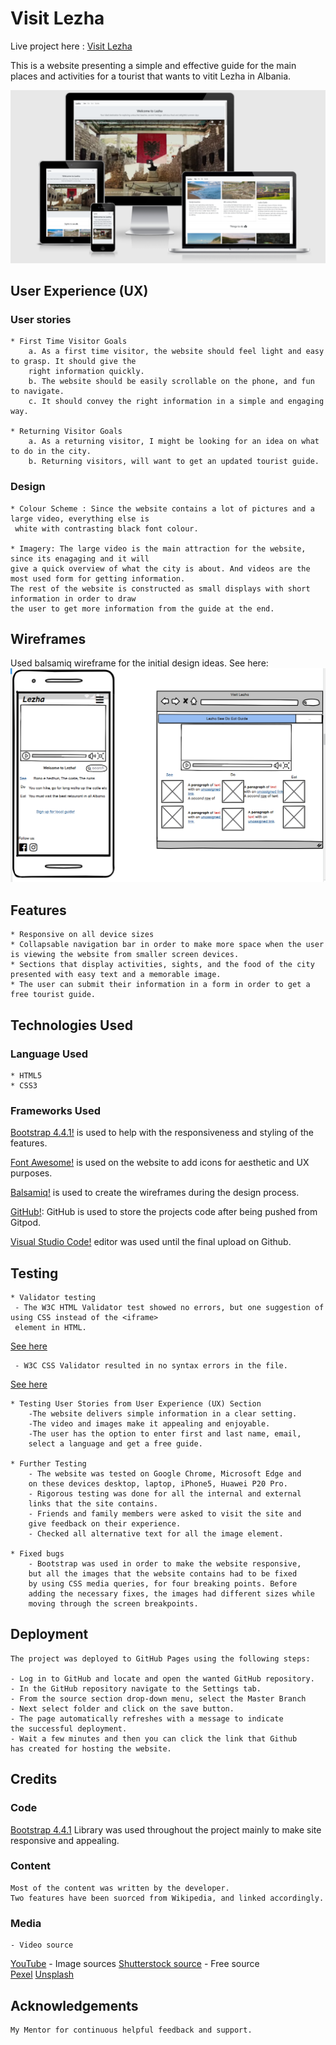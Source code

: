 # Visit Lezha
Live project here : [Visit Lezha](https://elgas.github.io/visit-lezha)

This is a website presenting a simple and effective guide for the main places and activities for a tourist 
that wants to vitit Lezha in Albania.

![Responsive](responsive.png)

## User Experience (UX)

### User stories

    * First Time Visitor Goals
        a. As a first time visitor, the website should feel light and easy to grasp. It should give the 
        right information quickly. 
        b. The website should be easily scrollable on the phone, and fun to navigate.
        c. It should convey the right information in a simple and engaging way.
    
    * Returning Visitor Goals
        a. As a returning visitor, I might be looking for an idea on what to do in the city.
        b. Returning visitors, will want to get an updated tourist guide.
    

### Design

    * Colour Scheme : Since the website contains a lot of pictures and a large video, everything else is
     white with contrasting black font colour.

    * Imagery: The large video is the main attraction for the website, since its enagaging and it will 
    give a quick overview of what the city is about. And videos are the most used form for getting information. 
    The rest of the website is constructed as small displays with short information in order to draw 
    the user to get more information from the guide at the end.

## Wireframes
    
Used balsamiq wireframe for the initial design ideas. See here: ![Balsamiq](balsamiq.png)

## Features
    * Responsive on all device sizes 
    * Collapsable navigation bar in order to make more space when the user is viewing the website from smaller screen devices.
    * Sections that display activities, sights, and the food of the city presented with easy text and a memorable image.
    * The user can submit their information in a form in order to get a free tourist guide.

## Technologies Used

### Language Used
    * HTML5
    * CSS3

### Frameworks Used
[Bootstrap 4.4.1!](https://getbootstrap.com/) is
     used to help with the responsiveness and styling of the features.

[Font Awesome!](https://fontawesome.com/) is used on the website 
    to add icons for aesthetic and UX purposes.

[Balsamiq!](https://balsamiq.com/) is used to create the wireframes 
    during the design process.

[GitHub!](https://github.com/): GitHub is used to store the projects 
    code after being pushed from Gitpod.

[Visual Studio Code!](https://code.visualstudio.com) editor was used until the final upload on Github.

## Testing

    * Validator testing
     - The W3C HTML Validator test showed no errors, but one suggestion of using CSS instead of the <iframe> 
     element in HTML. 
[See here](https://validator.w3.org/nu/?doc=https%3A%2F%2Felgas.github.io%2Fvisit-lezha%2F) 
    
     - W3C CSS Validator resulted in no syntax errors in the file. 
[See here](https://jigsaw.w3.org/css-validator/validator?uri=https%3A%2F%2Felgas.github.io%2Fvisit-lezha%2F&profile=css3svg&usermedium=all&warning=1&vextwarning=&lang=en)

    * Testing User Stories from User Experience (UX) Section
        -The website delivers simple information in a clear setting. 
        -The video and images make it appealing and enjoyable.
        -The user has the option to enter first and last name, email, 
        select a language and get a free guide.

    * Further Testing
        - The website was tested on Google Chrome, Microsoft Edge and 
        on these devices desktop, laptop, iPhone5, Huawei P20 Pro.
        - Rigorous testing was done for all the internal and external 
        links that the site contains.
        - Friends and family members were asked to visit the site and 
        give feedback on their experience.
        - Checked all alternative text for all the image element.

    * Fixed bugs
        - Bootstrap was used in order to make the website responsive, 
        but all the images that the website contains had to be fixed 
        by using CSS media queries, for four breaking points. Before 
        adding the necessary fixes, the images had different sizes while 
        moving through the screen breakpoints.

## Deployment
    The project was deployed to GitHub Pages using the following steps:

    - Log in to GitHub and locate and open the wanted GitHub repository.
    - In the GitHub repository navigate to the Settings tab.
    - From the source section drop-down menu, select the Master Branch
    - Next select folder and click on the save button. 
    - The page automatically refreshes with a message to indicate 
    the successful deployment.
    - Wait a few minutes and then you can click the link that Github 
    has created for hosting the website.
 

## Credits
 ### Code
  [Bootstrap 4.4.1](https://getbootstrap.com/) Library was used throughout the 
  project mainly to make site responsive and appealing.

### Content
    Most of the content was written by the developer.
    Two features have been suorced from Wikipedia, and linked accordingly.

### Media
    - Video source 
[YouTube](https://www.youtube.com/watch?v=O7abP6M0Nt4)
    - Image sources
    [Shutterstock source](https://www.shutterstock.com/)
    - Free source  
        [Pexel](https://www.pexels.com/)
        [Unsplash](https://unsplash.com/)
        

## Acknowledgements
    My Mentor for continuous helpful feedback and support.






